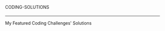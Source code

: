 CODING-SOLUTIONS
####
___________________________________________
My Featured Coding Challenges' Solutions

